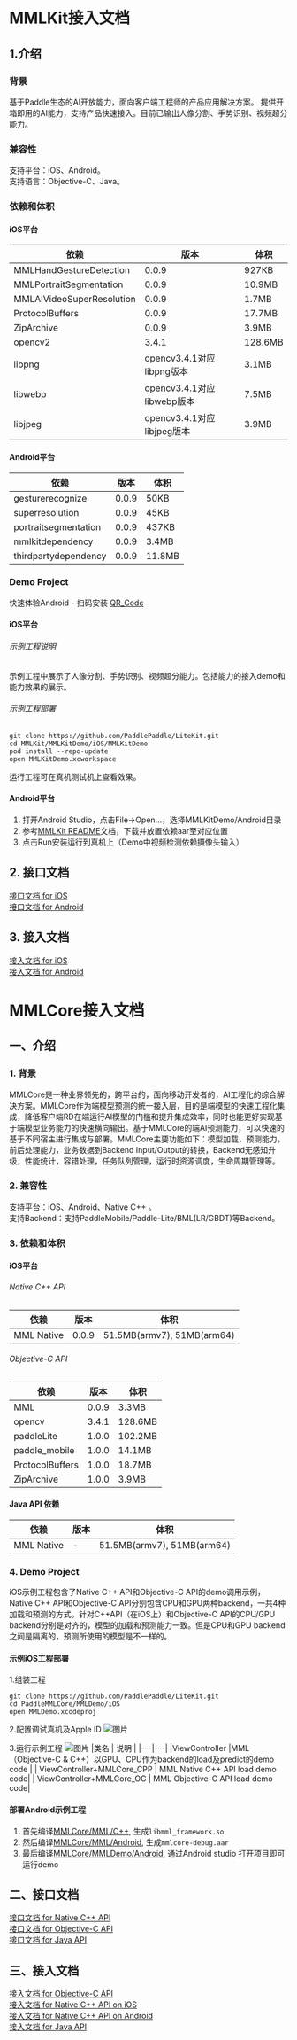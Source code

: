 # MMLKit接入文档
## 1.介绍
### 背景
基于Paddle⽣态的AI开放能⼒，⾯向客户端⼯程师的产品应⽤解决⽅案。 提供开箱即用的AI能力，支持产品快速接入。目前已输出人像分割、手势识别、视频超分能力。

### 兼容性
支持平台：iOS、Android。
<br>
支持语言：Objective-C、Java。

### 依赖和体积
#### iOS平台
|依赖 | 版本| 体积 |
|---|---|---|
|MMLHandGestureDetection| 0.0.9| 927KB |
|MMLPortraitSegmentation| 0.0.9| 10.9MB |
|MMLAIVideoSuperResolution| 0.0.9| 1.7MB |
|ProtocolBuffers| 0.0.9| 17.7MB |
|ZipArchive| 0.0.9| 3.9MB |
|opencv2| 3.4.1| 128.6MB |
|libpng| opencv3.4.1对应libpng版本| 3.1MB |
|libwebp| opencv3.4.1对应libwebp版本| 7.5MB | 
|libjpeg| opencv3.4.1对应libjpeg版本| 3.9MB | 


#### Android平台
|依赖 | 版本| 体积 |
|---|---|---|
|gesturerecognize | 0.0.9 | 50KB |
|superresolution | 0.0.9 | 45KB |
|portraitsegmentation | 0.0.9 | 437KB |
|mmlkitdependency | 0.0.9 | 3.4MB |
|thirdpartydependency | 0.0.9 | 11.8MB |

### Demo Project
快速体验Android - 扫码安装
[QR_Code](/Doc/Resources/1-3.png)
<br>

#### iOS平台
###### 示例工程说明
示例工程中展示了人像分割、手势识别、视频超分能力。包括能力的接入demo和能力效果的展示。

###### 示例工程部署
```
git clone https://github.com/PaddlePaddle/LiteKit.git
cd MMLKit/MMLKitDemo/iOS/MMLKitDemo
pod install --repo-update
open MMLKitDemo.xcworkspace
```
运行工程可在真机测试机上查看效果。


#### Android平台
1. 打开Android Studio，点击File->Open...，选择MMLKitDemo/Android目录
2. 参考[MMLKit README](/MMLKit/MMLKitDemo/Android/README.md)文档，下载并放置依赖aar至对应位置
3. 点击Run安装运行到真机上（Demo中视频检测依赖摄像头输入）



## 2. 接口文档
[接口文档 for iOS](/Doc/MMLKit接口文档(for%20iOS).md) <br>
[接口文档 for Android](/Doc/MMLKit接口文档(for%20Android).md)


## 3. 接入文档
[接入文档 for iOS](/Doc/MMLKit接入文档(for%20iOS).md) <br>
[接入文档 for Android](/Doc/MMLKit接入文档(for%20Android).md)









# MMLCore接入文档
## 一、介绍
### 1. 背景
MMLCore是一种业界领先的，跨平台的，面向移动开发者的，AI工程化的综合解决方案。MMLCore作为端模型预测的统一接入层，目的是端模型的快速工程化集成，降低客户端RD在端运行AI模型的门槛和提升集成效率，同时也能更好实现基于端模型业务能力的快速横向输出。基于MMLCore的端AI预测能力，可以快速的基于不同宿主进行集成与部署。MMLCore主要功能如下：模型加载，预测能力，前后处理能力，业务数据到Backend Input/Output的转换，Backend无感知升级，性能统计，容错处理，任务队列管理，运行时资源调度，生命周期管理等。


### 2. 兼容性
支持平台：iOS、Android、Native C++ 。<br>
支持Backend：支持PaddleMobile/Paddle-Lite/BML(LR/GBDT)等Backend。 


### 3. 依赖和体积
#### iOS平台
###### Native C++ API

| 依赖 | 版本 | 体积 | 
|---|---|---|
| MML Native | 0.0.9 | 51.5MB(armv7), 51MB(arm64) |

###### Objective-C API
|依赖| 版本|体积 | 
|---|---|---|
|MML|0.0.9|3.3MB|
|opencv|3.4.1|128.6MB|
|paddleLite|1.0.0|102.2MB|
|paddle_mobile|1.0.0|14.1MB|
|ProtocolBuffers|1.0.0|18.7MB|
|ZipArchive|1.0.0|3.9MB|


#### Java API 依赖
|依赖|版本| 体积 | 
|---|---|---|
| MML Native|-|51.5MB(armv7), 51MB(arm64) |

### 4. Demo Project
iOS示例工程包含了Native C++ API和Objective-C API的demo调用示例，Native C++ API和Objective-C API分别包含CPU和GPU两种backend，一共4种加载和预测的方式。针对C++API（在iOS上）和Objective-C API的CPU/GPU backend分别是对齐的，模型的加载和预测能力一致。但是CPU和GPU backend之间是隔离的，预测所使用的模型是不一样的。

#### 示例iOS工程部署
1.组装工程 
```
git clone https://github.com/PaddlePaddle/LiteKit.git
cd PaddleMMLCore/MMLDemo/iOS
open MMLDemo.xcodeproj
```
2.配置调试真机及Apple ID
![图片](/Doc/Resources/1_1.png)

3.运行示例工程
![图片](/Doc/Resources/1_2.png)
|类名 | 说明 | 
|---|---|
|ViewController |MML（Objective-C & C++）以GPU、CPU作为backend的load及predict的demo code |
| ViewController+MMLCore_CPP | MML Native C++ API load demo code|
| ViewController+MMLCore_OC | MML Objective-C API load demo code|

#### 部署Android示例工程  
1. 首先编译[MMLCore/MML/C++](MMLCore/MML/C%2B%2B/README.md), 生成`libmml_framework.so`
2. 然后编译[MMLCore/MML/Android](MMLCore/MML/Android/README.md), 生成`mmlcore-debug.aar`
3. 最后编译[MMLCore/MMLDemo/Android](MMLCore/MMLDemo/Android/README.md), 通过Android studio 打开项目即可运行demo

## 二、接口文档
[接口文档 for Native C++ API](/Doc/MMLCore接口文档(for%20Native%20C%2B%2B%20API).md)
<br>
[接口文档 for Objective-C API ](/Doc/MMLCore接口文档(for%20Objective-C%20API).md)
<br>
[接口文档 for Java API ](/Doc/MMLCore接口文档(for%20Java%20API).md)

## 三、接入文档
[接入文档 for Objective-C API ](/Doc/MMLCore接入文档(for%20Objective-C%20API).md)
<br>
[接入文档 for Native C++ API on iOS](/Doc/MMLCore接入文档(for%20Native%20C%2B%2B%20API%20on%20iOS).md)
<br>
[接入文档 for Native C++ API on Android](/Doc/MMLCore接入文档(for%20Native%20C%2B%2B%20API%20on%20Android).md)
<br>
[接入文档 for Java API ](/Doc/MMLCore接入文档(for%20Java%20API).md)




